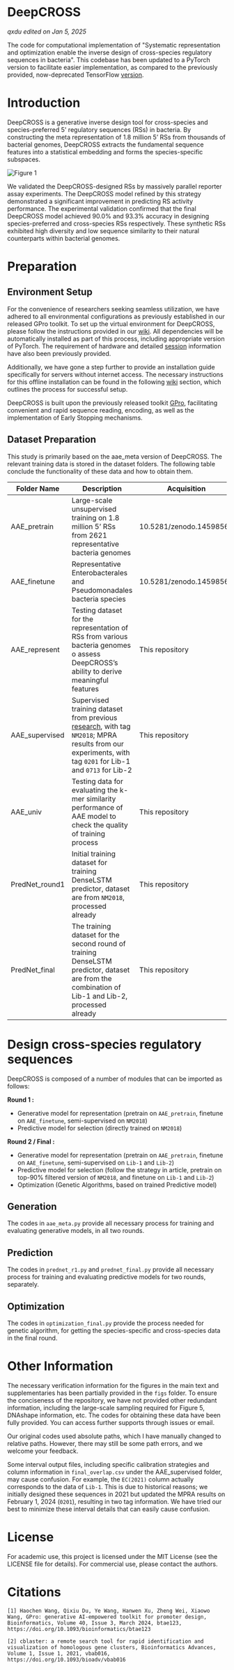 # DeepCROSS

*qxdu edited on Jan 5, 2025*

The code for computational implementation of "Systematic representation and optimization enable the inverse design of cross-species regulatory sequences in bacteria". This codebase has been updated to a PyTorch version to facilitate easier implementation, as compared to the previously provided, now-deprecated TensorFlow [version](https://github.com/WangLabTHU/DeepCROSS/tree/tensorflow_old). 



# Introduction

DeepCROSS is a generative inverse design tool for cross-species and species-preferred 5' regulatory sequences (RSs) in bacteria. By constructing the meta representation of 1.8 million 5’ RSs from thousands of bacterial genomes, DeepCROSS extracts the fundamental sequence features into a statistical embedding and forms the species-specific subspaces.


![Figure 1](./figs/github/figure1.png)


We validated the DeepCROSS-designed RSs by massively parallel reporter assay experiments. The DeepCROSS model refined by this strategy demonstrated a significant improvement in predicting RS activity performance. The experimental validation confirmed that the final DeepCROSS model achieved 90.0% and 93.3% accuracy in designing species-preferred and cross-species RSs respectively. These synthetic RSs exhibited high diversity and low sequence similarity to their natural counterparts within bacterial genomes.


# Preparation

## Environment Setup

For the convenience of researchers seeking seamless utilization, we have adhered to all environmental configurations as previously established in our released GPro toolkit. To set up the virtual environment for DeepCROSS, please follow the instructions provided in our [wiki](https://github.com/WangLabTHU/GPro/wiki/2.-Installation#installation). All dependencies will be automatically installed as part of this process, including appropriate version of PyTorch. The requirement of hardware and detailed [session](https://github.com/WangLabTHU/GPro/wiki/6.-Session-Information) information have also been previously provided.

Additionally, we have gone a step further to provide an installation guide specifically for servers without internet access. The necessary instructions for this offline installation can be found in the following [wiki](https://github.com/WangLabTHU/GPro/wiki/2.-Installation#alternative-choose-envs-for-offline-machine) section, which outlines the process for successful setup.

DeepCROSS is built upon the previously released toolkit [GPro](https://academic.oup.com/bioinformatics/article/40/3/btae123/7617687), facilitating convenient and rapid sequence reading, encoding, as well as the implementation of Early Stopping mechanisms. 


## Dataset Preparation

This study is primarily based on the aae_meta version of DeepCROSS. The relevant training data is stored in the dataset folders. The following table conclude the functionality of these data and how to obtain them.


| Folder Name | Description| Acquisition|
| ------ | ------ |------ |
| AAE_pretrain | Large-scale unsupervised training on 1.8 million 5’ RSs from 2621 representative bacteria genomes | 10.5281/zenodo.14598566
| AAE_finetune | Representative Enterobacterales and Pseudomonadales bacteria species | 10.5281/zenodo.14598566
| AAE_represent | Testing dataset for the representation of RSs from various bacteria genomes o assess DeepCROSS’s ability to derive meaningful features | This repository
| AAE_supervised | Supervised training dataset from previous [research](https://www.nature.com/articles/nmeth.4633), with tag `NM2018`; MPRA results from our experiments, with tag `0201` for Lib-1 and `0713` for Lib-2 | This repository
| AAE_univ | Testing data for evaluating the k-mer similarity performance of AAE model to check the quality of training process | This repository
| PredNet_round1 | Initial training dataset for training DenseLSTM predictor, dataset are from `NM2018`, processed already | This repository
| PredNet_final | The training dataset for the second round of training DenseLSTM predictor, dataset are from the combination of Lib-1 and Lib-2, processed already | This repository


# Design cross-species regulatory sequences

DeepCROSS is composed of a number of modules that can be imported as follows:

**Round 1 :**

- Generative model for representation (pretrain on `AAE_pretrain`, finetune on `AAE_finetune`, semi-supervised on `NM2018`)
- Predictive model for selection (directly trained on `NM2018`)

**Round 2 / Final :**

- Generative model for representation (pretrain on `AAE_pretrain`, finetune on `AAE_finetune`, semi-supervised on `Lib-1` and `Lib-2`)
- Predictive model for selection (follow the strategy in article, pretrain on top-90% filtered version of `NM2018`, and finetune on `Lib-1` and `Lib-2`)
- Optimization (Genetic Algorithms, based on trained Predictive model)

## Generation

The codes in `aae_meta.py` provide all necessary process for training and evaluating generative models, in all two rounds.

## Prediction

The codes in `prednet_r1.py` and `prednet_final.py` provide all necessary process for training and evaluating predictive models for two rounds, separately.

## Optimization

The codes in `optimization_final.py` provide the process needed for genetic algorithm, for getting the species-specific and cross-species data in the final round.


# Other Information

The necessary verification information for the figures in the main text and supplementaries has been partially provided in the `figs` folder. To ensure the conciseness of the repository, we have not provided other redundant information, including the large-scale sampling required for Figure 5, DNAshape information, etc. The codes for obtaining these data have been fully provided. You can access further supports through issues or email.

Our original codes used absolute paths, which I have manually changed to relative paths. However, there may still be some path errors, and we welcome your feedback.

Some interval output files, including specific calibration strategies and column information in `final_overlap.csv` under the AAE_supervised folder, may cause confusion. For example, the `EC(2021)` column actually corresponds to the data of `Lib-1`. This is due to historical reasons; we initially designed these sequences in 2021 but updated the MPRA results on February 1, 2024 (`0201`), resulting in two tag information. We have tried our best to minimize these interval details that can easily cause confusion.

# License

For academic use, this project is licensed under the MIT License (see the LICENSE file for details). For commercial use, please contact the authors.

# Citations

~~~
[1] Haochen Wang, Qixiu Du, Ye Wang, Hanwen Xu, Zheng Wei, Xiaowo Wang, GPro: generative AI-empowered toolkit for promoter design, Bioinformatics, Volume 40, Issue 3, March 2024, btae123, https://doi.org/10.1093/bioinformatics/btae123

[2] cblaster: a remote search tool for rapid identification and visualization of homologous gene clusters, Bioinformatics Advances, Volume 1, Issue 1, 2021, vbab016, https://doi.org/10.1093/bioadv/vbab016
~~~